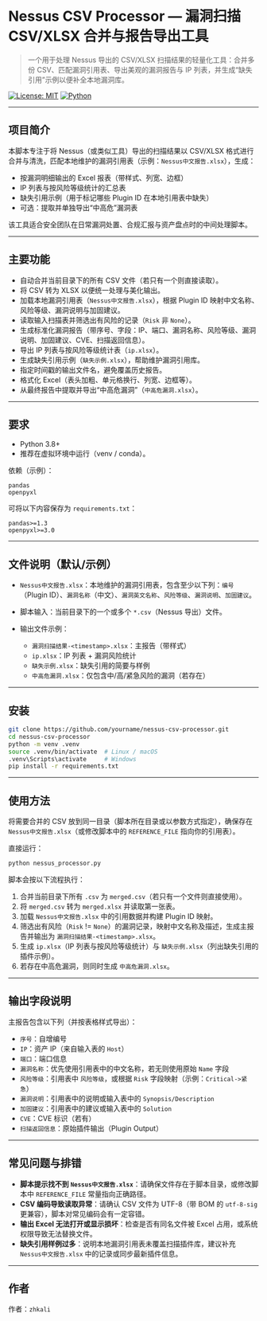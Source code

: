 # Nessus CSV Processor — 漏洞扫描 CSV/XLSX 合并与报告导出工具

> 一个用于处理 Nessus 导出的 CSV/XLSX 扫描结果的轻量化工具：合并多份 CSV、匹配漏洞引用表、导出美观的漏洞报告与 IP 列表，并生成“缺失引用”示例以便补全本地漏洞库。

 [![License: MIT](https://img.shields.io/badge/License-MIT-green.svg)](LICENSE) [![Python](https://img.shields.io/badge/python-3.8%2B-blue.svg)](https://www.python.org)

---

## 项目简介

本脚本专注于将 Nessus（或类似工具）导出的扫描结果以 CSV/XLSX 格式进行合并与清洗，匹配本地维护的漏洞引用表（示例：`Nessus中文报告.xlsx`），生成：

* 按漏洞明细输出的 Excel 报表（带样式、列宽、边框）
* IP 列表与按风险等级统计的汇总表
* 缺失引用示例（用于标记哪些 Plugin ID 在本地引用表中缺失）
* 可选：提取并单独导出“中高危”漏洞表

该工具适合安全团队在日常漏洞处置、合规汇报与资产盘点时的中间处理脚本。

---

## 主要功能

* 自动合并当前目录下的所有 CSV 文件（若只有一个则直接读取）。
* 将 CSV 转为 XLSX 以便统一处理与美化输出。
* 加载本地漏洞引用表（`Nessus中文报告.xlsx`），根据 Plugin ID 映射中文名称、风险等级、漏洞说明与加固建议。
* 读取输入扫描表并筛选出有风险的记录（`Risk` 非 `None`）。
* 生成标准化漏洞报告（带序号、字段：IP、端口、漏洞名称、风险等级、漏洞说明、加固建议、CVE、扫描返回信息）。
* 导出 IP 列表与按风险等级统计表（`ip.xlsx`）。
* 生成缺失引用示例（`缺失示例.xlsx`），帮助维护漏洞引用库。
* 指定时间戳的输出文件名，避免覆盖历史报告。
* 格式化 Excel（表头加粗、单元格换行、列宽、边框等）。
* 从最终报告中提取并导出“中高危漏洞”（`中高危漏洞.xlsx`）。

---

## 要求

* Python 3.8+
* 推荐在虚拟环境中运行（venv / conda）。

依赖（示例）：

```
pandas
openpyxl
```

可将以下内容保存为 `requirements.txt`：

```
pandas>=1.3
openpyxl>=3.0
```

---

## 文件说明（默认/示例）

* `Nessus中文报告.xlsx`：本地维护的漏洞引用表，包含至少以下列：`编号`（Plugin ID）、`漏洞名称`（中文）、`漏洞英文名称`、`风险等级`、`漏洞说明`、`加固建议`。
* 脚本输入：当前目录下的一个或多个 `*.csv`（Nessus 导出）文件。
* 输出文件示例：

  * `漏洞扫描结果-<timestamp>.xlsx`：主报告（带样式）
  * `ip.xlsx`：IP 列表 + 漏洞风险统计
  * `缺失示例.xlsx`：缺失引用的简要与样例
  * `中高危漏洞.xlsx`：仅包含中/高/紧急风险的漏洞（若存在）

---

## 安装

```bash
git clone https://github.com/yourname/nessus-csv-processor.git
cd nessus-csv-processor
python -m venv .venv
source .venv/bin/activate  # Linux / macOS
.venv\Scripts\activate     # Windows
pip install -r requirements.txt
```

---

## 使用方法

将需要合并的 CSV 放到同一目录（脚本所在目录或以参数方式指定），确保存在 `Nessus中文报告.xlsx`（或修改脚本中的 `REFERENCE_FILE` 指向你的引用表）。

直接运行：

```bash
python nessus_processor.py
```

脚本会按以下流程执行：

1. 合并当前目录下所有 `.csv` 为 `merged.csv`（若只有一个文件则直接使用）。
2. 将 `merged.csv` 转为 `merged.xlsx` 并读取第一张表。
3. 加载 `Nessus中文报告.xlsx` 中的引用数据并构建 Plugin ID 映射。
4. 筛选出有风险（`Risk` != `None`）的漏洞记录，映射中文名称及描述，生成主报告并输出为 `漏洞扫描结果-<timestamp>.xlsx`。
5. 生成 `ip.xlsx`（IP 列表与按风险等级统计）与 `缺失示例.xlsx`（列出缺失引用的插件示例）。
6. 若存在中高危漏洞，则同时生成 `中高危漏洞.xlsx`。

---

## 输出字段说明

主报告包含以下列（并按表格样式导出）：

* `序号`：自增编号
* `IP`：资产 IP（来自输入表的 `Host`）
* `端口`：端口信息
* `漏洞名称`：优先使用引用表中的中文名称，若无则使用原始 `Name` 字段
* `风险等级`：引用表中 `风险等级`，或根据 `Risk` 字段映射（示例：`Critical->紧急`）
* `漏洞说明`：引用表中的说明或输入表中的 `Synopsis/Description`
* `加固建议`：引用表中的建议或输入表中的 `Solution`
* `CVE`：CVE 标识（若有）
* `扫描返回信息`：原始插件输出（Plugin Output）

---

## 常见问题与排错

* **脚本提示找不到 `Nessus中文报告.xlsx`**：请确保文件存在于脚本目录，或修改脚本中 `REFERENCE_FILE` 常量指向正确路径。
* **CSV 编码导致读取异常**：请确认 CSV 文件为 UTF-8（带 BOM 的 `utf-8-sig` 更兼容），脚本对常见编码会有一定容错。
* **输出 Excel 无法打开或显示损坏**：检查是否有同名文件被 Excel 占用，或系统权限导致无法替换文件。
* **缺失引用样例过多**：说明本地漏洞引用表未覆盖扫描插件库，建议补充 `Nessus中文报告.xlsx` 中的记录或同步最新插件信息。

---

## 作者

作者：`zhkali`

